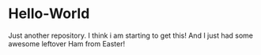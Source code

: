 # Hello-World
Just another repository.
I think i am starting to get this!
And I just had some awesome leftover Ham from Easter!
